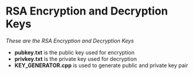 # RSA Encryption and Decryption Keys
*These are the RSA Encryption and Decryption Keys*

+ **pubkey.txt** is the public key used for encryption
+ **privkey.txt** is the private key used for decryption
+ **KEY_GENERATOR.cpp** is used to generate public and private key pair